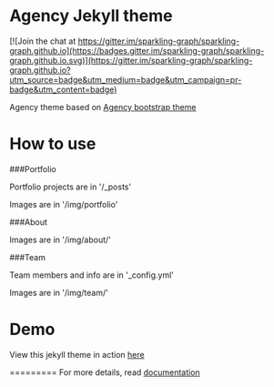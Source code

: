 Agency Jekyll theme
====================

[![Join the chat at https://gitter.im/sparkling-graph/sparkling-graph.github.io](https://badges.gitter.im/sparkling-graph/sparkling-graph.github.io.svg)](https://gitter.im/sparkling-graph/sparkling-graph.github.io?utm_source=badge&utm_medium=badge&utm_campaign=pr-badge&utm_content=badge)

Agency theme based on [Agency bootstrap theme ](http://startbootstrap.com/templates/agency/)

# How to use

###Portfolio 

Portfolio projects are in '/_posts'

Images are in '/img/portfolio'

###About

Images are in '/img/about/'

###Team

Team members and info are in '_config.yml'

Images are in '/img/team/'


# Demo

View this jekyll theme in action [here](https://y7kim.github.io/agency-jekyll-theme)

=========
For more details, read [documentation](http://jekyllrb.com/)
